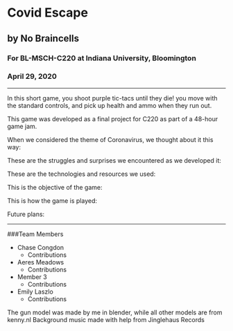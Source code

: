 # Covid Escape
## by No Braincells
### For BL-MSCH-C220 at Indiana University, Bloomington
### April 29, 2020

---
In this short game, you shoot purple tic-tacs until they die! you move with the standard controls, and pick up health and ammo when they run out. 

This game was developed as a final project for C220 as part of a 48-hour game jam. 

When we considered the theme of Coronavirus, we thought about it this way:

These are the struggles and surprises we encountered as we developed it:

These are the technologies and resources we used:

This is the objective of the game:

This is how the game is played:

Future plans:

---

###Team Members

  * Chase Congdon
    * Contributions
  * Aeres Meadows
    * Contributions
  * Member 3
    * Contributions
  * Emily Laszlo
    * Contributions


The gun model was made by me in blender, while all other models are from kenny.nl 
Background music made with help from Jinglehaus Records
